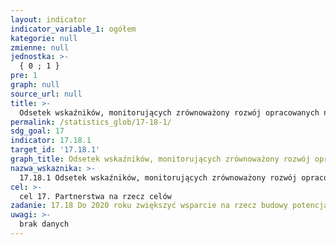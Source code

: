 ```yaml
---
layout: indicator
indicator_variable_1: ogółem
kategorie: null
zmienne: null
jednostka: >-
  { 0 ; 1 }
pre: 1
graph: null
source_url: null
title: >-
  Odsetek wskaźników, monitorujących zrównoważony rozwój opracowanych na poziomie krajowym z pełną dezagregacją odpowiednią do celu, zgodnie z Podstawowymi Zasadami Statystyki Oficjalnej
permalink: /statistics_glob/17-18-1/
sdg_goal: 17
indicator: 17.18.1
target_id: '17.18.1'
graph_title: Odsetek wskaźników, monitorujących zrównoważony rozwój opracowanych na poziomie krajowym z pełną dezagregacją odpowiednią do celu, zgodnie z Podstawowymi Zasadami Statystyki Oficjalnej
nazwa_wskaznika: >-
  17.18.1 Odsetek wskaźników, monitorujących zrównoważony rozwój opracowanych na poziomie krajowym z pełną dezagregacją odpowiednią do celu, zgodnie z Podstawowymi Zasadami Statystyki Oficjalnej
cel: >-
  cel 17. Partnerstwa na rzecz celów
zadanie: 17.18 Do 2020 roku zwiększyć wsparcie na rzecz budowy potencjału w państwach rozwijających się, w tym państwach najsłabiej rozwiniętych i rozwijających się małych państwach wyspiarskich, aby znacząco zwiększyć dostęp do aktualnych, rzetelnych i wysokiej jakości danych zdezagregowanych według dochodu, płci, wieku, rasy, pochodzenia etnicznego, statusu migracyjnego, niepełnosprawności, położenia geograficznego i innych cech dostosowanych do kontekstu narodowego
uwagi: >-
  brak danych
---
```

